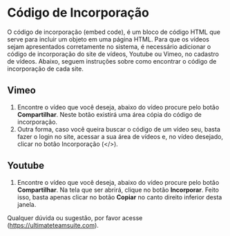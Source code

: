 # Código de Incorporação
O código de incorporação (embed code), é um bloco de código HTML que serve para incluir um objeto em uma página HTML. Para que os vídeos sejam apresentados corretamente no sistema, é necessário adicionar o código de incorporação do site de vídeos, Youtube ou Vimeo, no cadastro de vídeos. Abaixo, seguem instruções sobre como encontrar o código de incorporação de cada site.

## Vimeo
1. Encontre o vídeo que você deseja, abaixo do vídeo procure pelo botão **Compartilhar**. Neste botão existirá uma área cópia do código de incorporação.
2. Outra forma, caso você queira buscar o código de um vídeo seu, basta fazer o login no site, acessar a sua área de vídeos e, no vídeo desejado, clicar no botão Incorporação (</>).

## Youtube
1. Encontre o vídeo que você deseja, abaixo do vídeo procure pelo botão **Compartilhar**. Na tela que ser abrirá, clique no botão **Incorporar**. Feito isso, basta apenas clicar no botão **Copiar** no canto direito inferior desta janela.

Qualquer dúvida ou sugestão, por favor acesse (https://ultimateteamsuite.com).
